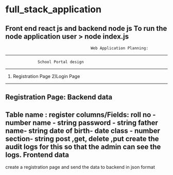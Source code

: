 # full_stack_application
Front end react js and backend node js
To run the node application user > node index.js
--------------------------------------------------------------------------------------
                                         Web Application Planning:
-----------------------------------------------------------------------------------------
                  School Portal design
-------------------------------------------------------------------------------------
1) Registration Page
2)Login Page
-----------------------------------------------------------------
Registration Page:
Backend data
------------
Table name : register
columns/Fields: roll no - number
name - string
password - string
father name- string
date of birth- date
class - number
section- string
post ,get, delete ,put
create the audit logs for this so that the admin can see the logs.
Frontend data
-------------
create a registration page and send the data to backend in json format
   